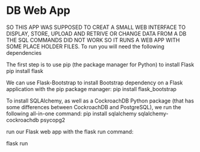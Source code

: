 # DB Web App





SO THIS APP WAS SUPPOSED TO CREAT A SMALL WEB INTERFACE TO DISPLAY, STORE, UPLOAD AND RETRIVE OR CHANGE DATA FROM A DB THE SQL COMMANDS DID NOT WORK SO IT RUNS A WEB APP WITH SOME PLACE HOLDER FILES.
To run you will need the following dependencies 

The first step is to use pip (the package manager for Python) to install Flask
pip install flask


We can use Flask-Bootstrap to install Bootstrap dependency on a Flask application with the pip package manager:
pip install flask_bootstrap


To install SQLAlchemy, as well as a CockroachDB Python package (that has some differences between CockroachDB and PostgreSQL), we run the following all-in-one command:
pip install sqlalchemy sqlalchemy-cockroachdb psycopg2


run our Flask web app with the flask run command:

flask run